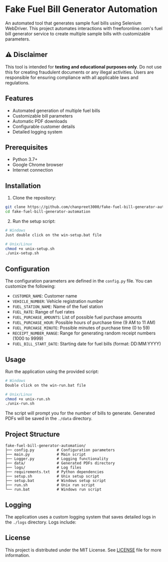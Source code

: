 # Fake Fuel Bill Generator Automation

An automated tool that generates sample fuel bills using Selenium WebDriver. This project automates interactions with
freeforonline.com's fuel bill generator service to create multiple sample bills with customizable parameters.

## ⚠️ Disclaimer

This tool is intended for **testing and educational purposes only**. Do not use this for creating fraudulent documents
or any illegal activities. Users are responsible for ensuring compliance with all applicable laws and regulations.

## Features

- Automated generation of multiple fuel bills
- Customizable bill parameters
- Automatic PDF downloads
- Configurable customer details
- Detailed logging system

## Prerequisites

- Python 3.7+
- Google Chrome browser
- Internet connection

## Installation

1. Clone the repository:

```bash
git clone https://github.com/chanpreet3000/fake-fuel-bill-generator-automation
cd fake-fuel-bill-generator-automation
```

2. Run the setup script:

```bash
# Windows
Just double click on the win-setup.bat file 

# Unix/Linux
chmod +x unix-setup.sh
./unix-setup.sh
```

## Configuration

The configuration parameters are defined in the `config.py` file. You can customize the following:

- `CUSTOMER_NAME`: Customer name
- `VEHICLE_NUMBER`: Vehicle registration number
- `FUEL_STATION_NAME`: Name of the fuel station
- `FUEL_RATE`: Range of fuel rates
- `FUEL_PURCHASE_AMOUNTS`: List of possible fuel purchase amounts
- `FUEL_PURCHASE_HOUR`: Possible hours of purchase time (9 AM to 11 AM)
- `FUEL_PURCHASE_MINUTE`: Possible minutes of purchase time (0 to 59)
- `RECEIPT_NUMBER_RANGE`: Range for generating random receipt numbers (1000 to 9999)
- `FUEL_BILL_START_DATE`: Starting date for fuel bills (format: DD:MM:YYYY)

## Usage

Run the application using the provided script:

```bash
# Windows
Double click on the win-run.bat file

# Unix/Linux
chmod +x unix-run.sh
./unix-run.sh
```

The script will prompt you for the number of bills to generate. Generated PDFs will be saved in the `./data` directory.

## Project Structure

```
fake-fuel-bill-generator-automation/
├── config.py          # Configuration parameters
├── main.py            # Main script
├── Logger.py          # Logging functionality
├── data/              # Generated PDFs directory
├── logs/              # Log files
├── requirements.txt   # Python dependencies
├── setup.sh           # Unix setup script
├── setup.bat          # Windows setup script
├── run.sh             # Unix run script
└── run.bat            # Windows run script
```

## Logging

The application uses a custom logging system that saves detailed logs in the `./logs` directory. Logs include:

## License

This project is distributed under the MIT License. See [LICENSE](LICENSE) file for more information.
